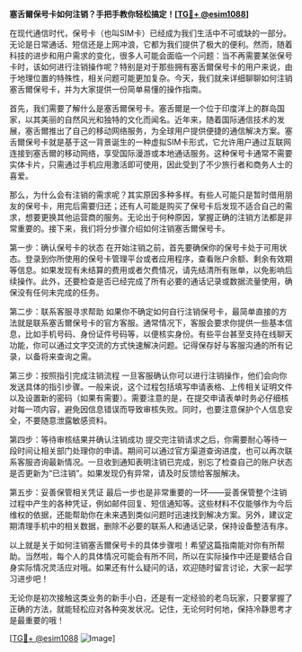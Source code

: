 **塞舌爾保号卡如何注销？手把手教你轻松搞定！[[TG💪+ @esim1088](https://t.me/s/esim1088)]**

在现代通信时代，保号卡（也叫SIM卡）已经成为我们生活中不可或缺的一部分。无论是日常通话、短信还是上网冲浪，它都为我们提供了极大的便利。然而，随着科技的进步和用户需求的变化，很多人可能会面临一个问题：当不再需要某张保号卡时，该如何进行注销操作呢？特别是对于那些拥有塞舌爾保号卡的用户来说，由于地理位置的特殊性，相关问题可能更加复杂。今天，我们就来详细聊聊如何注销塞舌爾保号卡，并为大家提供一份简单易懂的操作指南。

首先，我们需要了解什么是塞舌爾保号卡。塞舌爾是一个位于印度洋上的群岛国家，以其美丽的自然风光和独特的文化而闻名。近年来，随着国际通信技术的发展，塞舌爾推出了自己的移动网络服务，为全球用户提供便捷的通信解决方案。塞舌爾保号卡就是基于这一背景诞生的一种虚拟SIM卡形式，它允许用户通过互联网连接到塞舌爾的移动网络，享受国际漫游或本地通话服务。这种保号卡通常不需要实体卡片，只需通过手机应用激活即可使用，因此受到了不少旅行者和商务人士的喜爱。

那么，为什么会有注销的需求呢？其实原因多种多样。有些人可能只是暂时借用朋友的保号卡，用完后需要归还；还有人可能是购买了保号卡后发现不适合自己的需求，想要更换其他运营商的服务。无论出于何种原因，掌握正确的注销方法都是非常重要的。接下来，我们将分步骤介绍如何注销塞舌爾保号卡。

第一步：确认保号卡的状态
在开始注销之前，首先要确保你的保号卡处于可用状态。登录到你所使用的保号卡管理平台或者应用程序，查看账户余额、剩余有效期等信息。如果发现有未结算的费用或者欠费情况，请先结清所有账单，以免影响后续操作。此外，还要检查是否已经完成了所有必要的通话记录或数据流量使用，确保没有任何未完成的任务。

第二步：联系客服寻求帮助
如果你不确定如何自行注销保号卡，最简单直接的方法就是联系塞舌爾保号卡的官方客服。通常情况下，客服会要求你提供一些基本信息，比如手机号码、身份证件号码等，以便核实身份。有些平台甚至支持在线聊天功能，你可以通过文字交流的方式快速解决问题。记得保存好与客服沟通的所有记录，以备将来查询之需。

第三步：按照指引完成注销流程
一旦客服确认你可以进行注销操作，他们会向你发送具体的指引步骤。一般来说，这个过程包括填写申请表格、上传相关证明文件以及设置新的密码（如果有需要）。需要注意的是，在提交申请表单时务必仔细核对每一项内容，避免因信息错误而导致审核失败。同时，也要注意保护个人信息安全，不要随意泄露敏感资料。

第四步：等待审核结果并确认注销成功
提交完注销请求之后，你需要耐心等待一段时间让相关部门处理你的申请。期间可以通过官方渠道查询进度，也可以再次联系客服咨询最新情况。一旦收到通知表明注销已完成，别忘了检查自己的账户状态是否更新为“已注销”。如果发现仍有异常，请及时反馈给客服解决。

第五步：妥善保管相关凭证
最后一步也是非常重要的一环——妥善保管整个注销过程中产生的各种凭证，例如邮件回复、短信通知等。这些材料不仅能够作为今后维权的依据，还能帮助你在未来遇到类似问题时迅速找到解决方案。另外，建议定期清理手机中的相关数据，删除不必要的联系人和通话记录，保持设备整洁有序。

以上就是关于如何注销塞舌爾保号卡的具体步骤啦！希望这篇指南能对你有所帮助。当然啦，每个人的具体情况可能会有所不同，所以在实际操作中还是要结合自身实际情况灵活应对哦。如果还有什么疑问的话，欢迎随时留言讨论，大家一起学习进步吧！

无论你是初次接触这类业务的新手小白，还是有一定经验的老鸟玩家，只要掌握了正确的方法，就能轻松应对各种突发状况。记住，无论何时何地，保持冷静思考才是最重要的哦！

[[TG💪+ @esim1088](https://t.me/s/esim1088) ![Image](https://i.postimg.cc/4NQfJmqS/Snipaste-2025-05-13-00-14-12.png)]